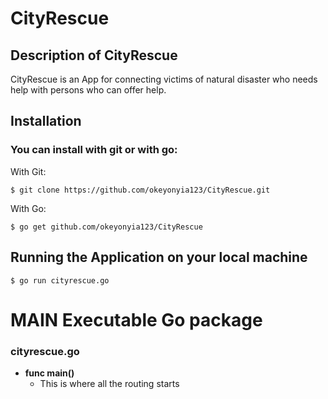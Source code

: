 # CityRescue
## Description of CityRescue
CityRescue is an App for connecting victims of natural disaster who needs help with persons who can offer help.

## Installation

### You can install with git or with go:

With Git:
```
$ git clone https://github.com/okeyonyia123/CityRescue.git
```
With Go:

```
$ go get github.com/okeyonyia123/CityRescue
```

## Running the Application on your local machine

```
$ go run cityrescue.go
```

# MAIN Executable Go package

### cityrescue.go
  - **func main()**
    - This is where all the routing starts
